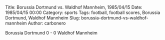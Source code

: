 Title: Borussia Dortmund vs. Waldhof Mannheim, 1985/04/15
Date: 1985/04/15 00:00
Category: sports
Tags: football, football scores, Borussia Dortmund, Waldhof Mannheim
Slug: borussia-dortmund-vs-waldhof-mannheim
Author: carbonero


Borussia Dortmund 0 - 0 Waldhof Mannheim
